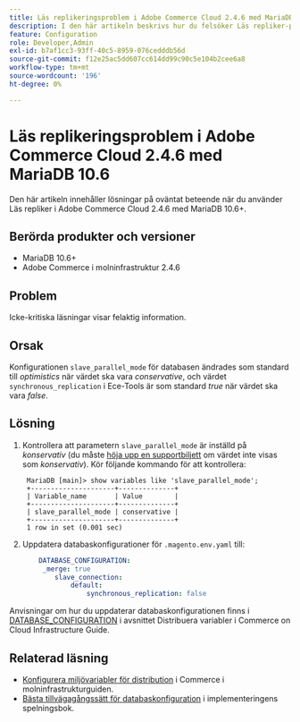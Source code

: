 ```yaml
---
title: Läs replikeringsproblem i Adobe Commerce Cloud 2.4.6 med MariaDB 10.6
description: I den här artikeln beskrivs hur du felsöker Läs repliker-problem i Adobe Commerce Cloud 2.4.6 med MariaDB 10.6.
feature: Configuration
role: Developer,Admin
exl-id: b7af1cc3-93ff-40c5-8959-076cedddb56d
source-git-commit: f12e25ac5dd607cc614dd99c90c5e104b2cee6a8
workflow-type: tm+mt
source-wordcount: '196'
ht-degree: 0%

---
```


# Läs replikeringsproblem i Adobe Commerce Cloud 2.4.6 med MariaDB 10.6

Den här artikeln innehåller lösningar på oväntat beteende när du använder Läs repliker i Adobe Commerce Cloud 2.4.6 med MariaDB 10.6+.

## Berörda produkter och versioner

* MariaDB 10.6+
* Adobe Commerce i molninfrastruktur 2.4.6

## Problem

Icke-kritiska läsningar visar felaktig information.

## Orsak

Konfigurationen `slave_parallel_mode` för databasen ändrades som standard till *optimistics* när värdet ska vara *conservative*, och värdet `synchronous_replication` i Ece-Tools är som standard *true* när värdet ska vara *false*.

## Lösning

1. Kontrollera att parametern `slave_parallel_mode` är inställd på *konservativ* (du måste [höja upp en supportbiljett](/docs/commerce-knowledge-base/kb/help-center-guide/magento-help-center-user-guide.html?lang=en#submit-ticket) om värdet inte visas som *konservativ*). Kör följande kommando för att kontrollera:

   ```
    MariaDB [main]> show variables like 'slave_parallel_mode';
    +---------------------+--------------+
    | Variable_name       | Value        |
    +---------------------+--------------+
    | slave_parallel_mode | conservative |
    +---------------------+--------------+
    1 row in set (0.001 sec)
   ```

1. Uppdatera databaskonfigurationer för `.magento.env.yaml` till:

   ```yaml
       DATABASE_CONFIGURATION:
        _merge: true
           slave_connection:
               default:
                   synchronous_replication: false
   ```



Anvisningar om hur du uppdaterar databaskonfigurationen finns i [DATABASE_CONFIGURATION](https://experienceleague.adobe.com/docs/commerce-cloud-service/user-guide/configure/env/stage/variables-deploy.html?lang=sv-SE#database_configuration) i avsnittet Distribuera variabler i Commerce on Cloud Infrastructure Guide.


## Relaterad läsning

* [Konfigurera miljövariabler för distribution](/docs/commerce-cloud-service/user-guide/configure/env/configure-env-yaml.html) i Commerce i molninfrastrukturguiden.
* [Bästa tillvägagångssätt för databaskonfiguration](/docs/commerce-operations/implementation-playbook/best-practices/planning/database-on-cloud.html) i implementeringens spelningsbok.

